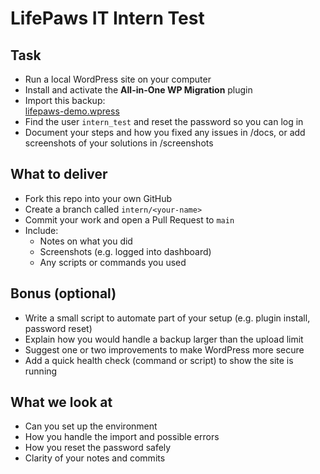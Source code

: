 # LifePaws IT Intern Test

## Task
- Run a local WordPress site on your computer  
- Install and activate the **All-in-One WP Migration** plugin
- Import this backup:  
  [lifepaws-demo.wpress](https://drive.google.com/file/d/1Tn1eefwYSOFt2UgLs3cDh9zAGgRcvAgB/view?usp=drive_link)  
- Find the user `intern_test` and reset the password so you can log in  
- Document your steps and how you fixed any issues in /docs, or add screenshots of your solutions in /screenshots

## What to deliver
- Fork this repo into your own GitHub  
- Create a branch called `intern/<your-name>`  
- Commit your work and open a Pull Request to `main`  
- Include:
  - Notes on what you did
  - Screenshots (e.g. logged into dashboard)
  - Any scripts or commands you used

## Bonus (optional)
- Write a small script to automate part of your setup (e.g. plugin install, password reset)  
- Explain how you would handle a backup larger than the upload limit  
- Suggest one or two improvements to make WordPress more secure  
- Add a quick health check (command or script) to show the site is running

## What we look at
- Can you set up the environment  
- How you handle the import and possible errors  
- How you reset the password safely  
- Clarity of your notes and commits
